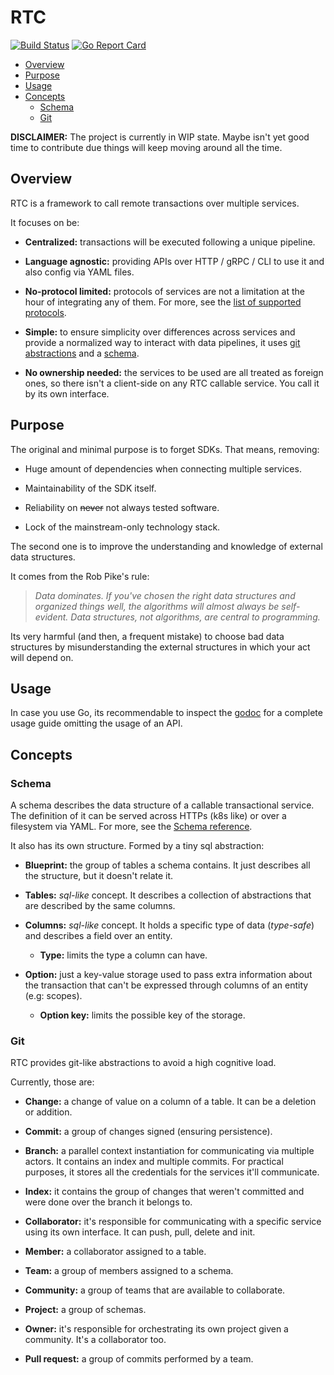 # RTC

[![Build Status](https://travis-ci.com/sebach1/rtc.svg?branch=master)](https://travis-ci.com/sebach1/rtc)
[![Go Report Card](https://goreportcard.com/badge/github.com/sebach1/rtc)](https://goreportcard.com/report/github.com/sebach1/rtc)

  - [Overview](#overview)
  - [Purpose](#purpose)
  - [Usage](#usage)
  - [Concepts](#concepts)
    - [Schema](#schema)
    - [Git](#git)

**DISCLAIMER:** The project is currently in WIP state. Maybe isn't yet good time to contribute due things will keep moving around all the time.

## Overview

RTC is a framework to call remote transactions over multiple services.

It focuses on be:

- **Centralized:** transactions will be executed following a unique pipeline.

- **Language agnostic:** providing APIs over HTTP / gRPC / CLI to use it and also config via YAML files.

- **No-protocol limited:** protocols of services are not a limitation at the hour of integrating any of them. For more, see the [list of supported protocols]().

- **Simple:** to ensure simplicity over differences across services and provide a normalized way to interact with data pipelines, it uses [git abstractions]() and a [schema]().

- **No ownership needed:** the services to be used are all treated as foreign ones, so there isn't a client-side on any RTC callable service. You call it by its own interface.

## Purpose

The original and minimal purpose is to forget SDKs.
That means, removing:

- Huge amount of dependencies when connecting multiple services.

- Maintainability of the SDK itself.

- Reliability on ~~never~~ not always tested software.

- Lock of the mainstream-only technology stack.

The second one is to improve the understanding and knowledge of external data structures.

It comes from the Rob Pike's rule:

> *Data dominates. If you've chosen the right data structures and organized things well, the algorithms will almost always be self-evident. Data structures, not algorithms, are central to programming.*

Its very harmful (and then, a frequent mistake) to choose bad data structures by misunderstanding the external structures in which your act will depend on.

## Usage

In case you use Go, its recommendable to inspect the [godoc]() for a complete usage guide omitting the usage of an API.

## Concepts

### Schema

A schema describes the data structure of a callable transactional service.
The definition of it can be served across HTTPs (k8s like) or over a filesystem via YAML. For more, see the [Schema reference]().

It also has its own structure. Formed by a tiny sql abstraction:

- **Blueprint:** the group of tables a schema contains. It just describes all the structure, but it doesn't relate it.

- **Tables:** *sql-like* concept. It describes a collection of abstractions that are described by the same columns.

- **Columns:** *sql-like* concept. It holds a specific type of data (*type-safe*) and describes a field over an entity.
  
  - **Type:** limits the type a column can have.

- **Option:** just a key-value storage used to pass extra information about the transaction that can't be expressed through columns of an entity (e.g: scopes).

  - **Option key:** limits the possible key of the storage.

### Git

RTC provides git-like abstractions to avoid a high cognitive load.

Currently, those are:

- **Change:** a change of value on a column of a table. It can be a deletion or addition.

- **Commit:** a group of changes signed (ensuring persistence).

- **Branch:** a parallel context instantiation for communicating via multiple actors. It contains an index and multiple commits. For practical purposes, it stores all the credentials for the services it'll communicate.

- **Index:** it contains the group of changes that weren't committed and were done over the branch it belongs to.

- **Collaborator:** it's responsible for communicating with a specific service using its own interface. It can push, pull, delete and init.

- **Member:** a collaborator assigned to a table.

- **Team:** a group of members assigned to a schema.

- **Community:** a group of teams that are available to collaborate.

- **Project:** a group of schemas.

- **Owner:** it's responsible for orchestrating its own project given a community. It's a collaborator too.

- **Pull request:** a group of commits performed by a team.
